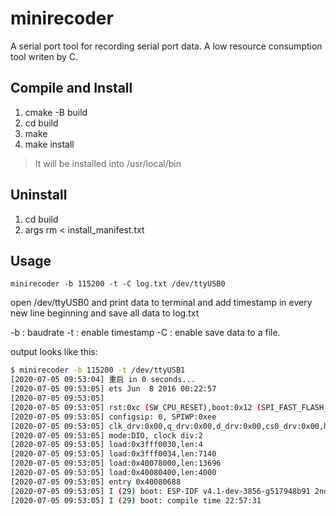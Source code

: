 # minirecoder

A serial port tool for recording serial port data. A low resource consumption tool writen by C.

## Compile and Install

1. cmake -B build
1. cd build
1. make
1. make install

> It will be installed into /usr/local/bin

## Uninstall

1. cd build
1. args rm < install_manifest.txt

## Usage

 `minirecoder -b 115200 -t -C log.txt /dev/ttyUSB0`

open /dev/ttyUSB0 and print data to terminal and add timestamp in every new line beginning and save all data to log.txt

-b : baudrate
-t : enable timestamp
-C : enable save data to a file.

output looks like this:

```bash
$ minirecoder -b 115200 -t /dev/ttyUSB1  
[2020-07-05 09:53:04] 重启 in 0 seconds...
[2020-07-05 09:53:05] ets Jun  8 2016 00:22:57
[2020-07-05 09:53:05] 
[2020-07-05 09:53:05] rst:0xc (SW_CPU_RESET),boot:0x12 (SPI_FAST_FLASH_BOOT)
[2020-07-05 09:53:05] configsip: 0, SPIWP:0xee
[2020-07-05 09:53:05] clk_drv:0x00,q_drv:0x00,d_drv:0x00,cs0_drv:0x00,hd_drv:0x00,wp_drv:0x00
[2020-07-05 09:53:05] mode:DIO, clock div:2
[2020-07-05 09:53:05] load:0x3fff0030,len:4
[2020-07-05 09:53:05] load:0x3fff0034,len:7140
[2020-07-05 09:53:05] load:0x40078000,len:13696
[2020-07-05 09:53:05] load:0x40080400,len:4000
[2020-07-05 09:53:05] entry 0x40080688
[2020-07-05 09:53:05] I (29) boot: ESP-IDF v4.1-dev-3856-g517948b91 2nd stage bootloader
[2020-07-05 09:53:05] I (29) boot: compile time 22:57:31
```
